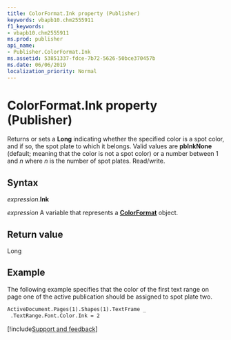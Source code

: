 ```yaml
---
title: ColorFormat.Ink property (Publisher)
keywords: vbapb10.chm2555911
f1_keywords:
- vbapb10.chm2555911
ms.prod: publisher
api_name:
- Publisher.ColorFormat.Ink
ms.assetid: 53851337-fdce-7b72-5626-50bce370457b
ms.date: 06/06/2019
localization_priority: Normal
---
```



# ColorFormat.Ink property (Publisher)

Returns or sets a **Long** indicating whether the specified color is a spot color, and if so, the spot plate to which it belongs. Valid values are **pbInkNone** (default; meaning that the color is not a spot color) or a number between 1 and _n_ where _n_ is the number of spot plates. Read/write.

<!--There is no PbInkName enumeration-->

## Syntax

_expression_.**Ink**

_expression_ A variable that represents a **[ColorFormat](Publisher.ColorFormat.md)** object.


## Return value

Long


## Example

The following example specifies that the color of the first text range on page one of the active publication should be assigned to spot plate two.

```vb
ActiveDocument.Pages(1).Shapes(1).TextFrame _ 
 .TextRange.Font.Color.Ink = 2
```

[!include[Support and feedback](~/includes/feedback-boilerplate.md)]